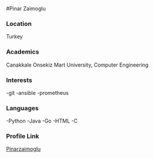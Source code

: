 #Pinar Zaimoglu

### Location

Turkey

### Academics

Canakkale Onsekiz Mart University, Computer Engineering

### Interests

-git
-ansible
-prometheus

### Languages

-Python
-Java
-Go
-HTML
-C

### Profile Link

[Pinarzaimoglu](https://github.com/Pinarzaimoglu)
